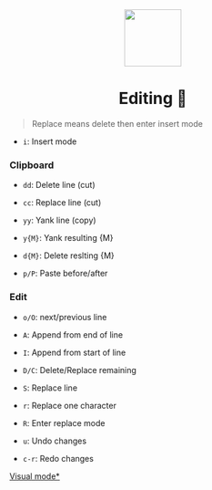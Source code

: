 <div align="center">
  <image src="../vim.png" height="100" width="100" />
  <h1>Editing 🧪</h1>
</div>

> Replace means delete then enter insert mode

- `i`: Insert mode

### Clipboard

- `dd`: Delete line (cut)
- `cc`: Replace line (cut)
- `yy`: Yank line (copy)

- `y{M}`: Yank resulting {M}
- `d{M}`: Delete reslting {M}

- `p/P`: Paste before/after

### Edit

- `o/O`: next/previous line
- `A`: Append from end of line
- `I`: Append from start of line
- `D/C`: Delete/Replace remaining

- `S`: Replace line

- `r`: Replace one character
- `R`: Enter replace mode

- `u`: Undo changes
- `c-r`: Redo changes

<a href="../4 - Visual mode/">Visual mode\*</a>
